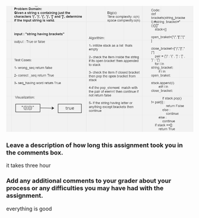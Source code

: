 ![image](./stack_white_2.png)

### Leave a description of how long this assignment took you in the comments box.

it takes three hour 

### Add any additional comments to your grader about your process or any difficulties you may have had with the assignment.

everything is good 
